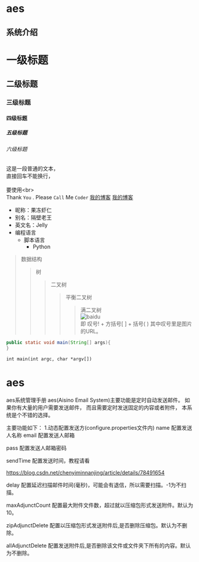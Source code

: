 aes
==========
系统介绍
---------------

# 一级标题  

## 二级标题  

### 三级标题  

#### 四级标题  

##### 五级标题  

###### 六级标题 

这是一段普通的文本，  
直接回车不能换行，<br>  
要使用\<br>  
Thank `You` . Please `Call` Me `Coder`
[我的博客](http://blog.csdn.net/guodongxiaren) 
[我的博客](http://blog.csdn.net/guodongxiaren "悬停显示")  
* 昵称：果冻虾仁  
* 别名：隔壁老王  
* 英文名：Jelly  
* 编程语言  
    * 脚本语言  
        * Python  
>数据结构  
>>树  
>>>二叉树  
>>>>平衡二叉树  
>>>>>满二叉树  
![baidu](http://www.baidu.com/img/bdlogo.gif "百度logo")  
即 叹号! + 方括号[ ] + 括号( ) 其中叹号里是图片的URL。

```Java
public static void main(String[] args){
}
```
```
int main(int argc, char *argv[])
```


# aes
aes系统管理手册
aes(Aisino Email System)主要功能是定时自动发送邮件。
  如果你有大量的用户需要发送邮件，
而且需要定时发送固定的内容或者附件，
本系统是个不错的选择。

主要功能如下：
1.动态配置发送方(configure.properties文件内)
name	配置发送人名称
  email	配置发送人邮箱

pass	配置发送人邮箱密码

sendTime	配置发送时间，教程请看

https://blog.csdn.net/chenyiminnanjing/article/details/78491654

delay	配置延迟扫描邮件时间(毫秒)，可能会有退信，所以需要扫描。-1为不扫描。

maxAdjunctCount	配置最大附件文件数，超过就以压缩包形式发送附件。默认为10。

zipAdjunctDelete	配置以压缩包形式发送附件后,是否删除压缩包。默认为不删除。

allAdjunctDelete	配置发送附件后,是否删除该文件或文件夹下所有的内容。默认为不删除。

